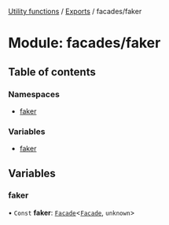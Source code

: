 [Utility functions](../index.md) / [Exports](../modules.md) / facades/faker

# Module: facades/faker

## Table of contents

### Namespaces

- [faker](facades_faker.faker.md)

### Variables

- [faker](facades_faker.md#faker)

## Variables

### faker

• `Const` **faker**: [`Facade`](functions_helpers.md#facade)\<[`Facade`](../interfaces/facades_faker.faker.Facade.md), `unknown`\>
